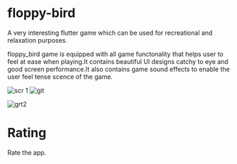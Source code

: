 # floppy-bird
A very interesting flutter game which can be used for recreational and relaxation purposes.  

floppy_bird game is equipped with all game functonality that helps user to feel at ease when playing.It contains beautiful UI designs catchy to eye and good screen performance.It also contains game sound effects to enable the user feel tense scence of the game.

![scr 1](https://user-images.githubusercontent.com/115473304/218353454-9e6aded6-d812-4162-b36b-b5abd9ae6f18.png)
![git](https://user-images.githubusercontent.com/115473304/218353642-e96de9e6-189a-45ee-81b0-7c0470a17114.png)

![grt2](https://user-images.githubusercontent.com/115473304/218353870-50d6aebb-c668-4c9c-8ef6-26b4dcc6ede1.png)

# Rating 
Rate the app.
